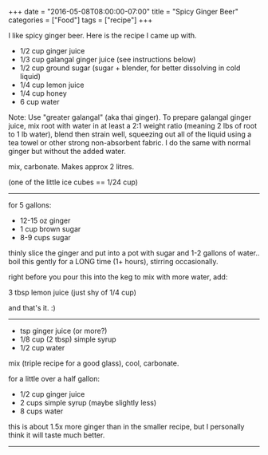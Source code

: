 +++
date = "2016-05-08T08:00:00-07:00"
title = "Spicy Ginger Beer"
categories = ["Food"]
tags = ["recipe"]
+++

I like spicy ginger beer.  Here is the recipe I came up with.

<!--more-->

* 1/2 cup ginger juice
* 1/3 cup galangal ginger juice (see instructions below)
* 1/2 cup ground sugar (sugar + blender, for better dissolving in cold liquid)
* 1/4 cup lemon juice
* 1/4 cup honey
* 6   cup water

Note: Use "greater galangal" (aka thai ginger).  To prepare galangal ginger juice, mix root with water in at least a 2:1 weight ratio (meaning 2 lbs of root to 1 lb water), blend then strain well, squeezing out all of the liquid using a tea towel or other strong non-absorbent fabric.  I do the same with normal ginger but without the added water.

mix, carbonate.  Makes approx 2 litres.

(one of the little ice cubes == 1/24 cup)


--------------------------------------

for 5 gallons:

* 12-15 oz ginger
* 1 cup brown sugar
* 8-9 cups sugar

thinly slice the ginger and put into a pot with sugar and 1-2 gallons of
water..  boil this gently for a LONG time (1+ hours), stirring
occasionally.

right before you pour this into the keg to mix with more water, add:

3 tbsp lemon juice (just shy of 1/4 cup)

and that's it.  :)


--------------------------------------

*  tsp ginger juice (or more?)
* 1/8 cup (2 tbsp) simple syrup
* 1/2 cup water

mix (triple recipe for a good glass), cool, carbonate.

for a little over a half gallon:

* 1/2 cup ginger juice
* 2 cups  simple syrup (maybe slightly less)
* 8 cups  water

this is about 1.5x more ginger than in the smaller recipe, but I personally
think it will taste much better.

--------------------------------------


